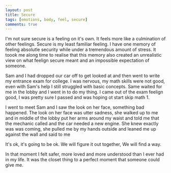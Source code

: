 ```yaml
---
layout: post
title: Secure
tags: [emotions, body, feel, secure]
comments: true
---
```

I'm not sure secure is a feeling on it's own. It feels more like a culmination of other feelings. Secure is my least familiar feeling. I have one memory of feeling absolutle security while under a tremendous amount of stress. It toook me along time to realise that this memory also created an unrealistic view on what feelign secure meant and an impossible expectation of someone.

Sam and I had dropped our car off to get looked at and then went to write my entrance exam for college.  I was nervous, my math skills were not good, even with Sam's help I still struggled with basic concepts. Same waited for me in the lobby and I went in to do my thing. I came out of the exam feelign good, I was pretty sure I passed and was hoping ot start skip math 1.

I went to meet Sam and I saw the look on her face, something bad happened. The look on her face was utter sadness, she walked up to me and in middle of the lobby put her arms around my waist and told me that the mechanic called and the car needed a new engine. She knew exactly was was coming, she pulled me by my hands outside and leaned me up against the wall and said to me 

It's ok, it's going to be ok. We will figure it out together, We will find a way. 

In that moment I felt safer, more loved and more understood than I ever had in my life. It was the closet thing to a perfect moment that someone could give me.